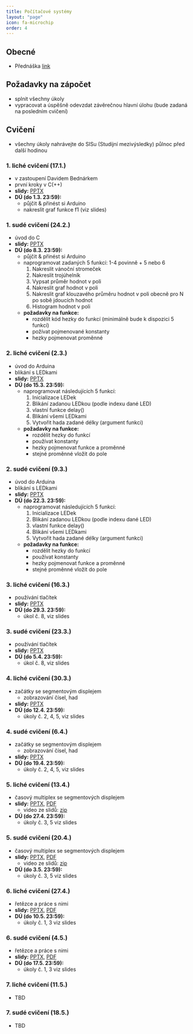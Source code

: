 ```yaml
---
title: Počítačové systémy
layout: "page"
icon: fa-microchip
order: 4
---
```


## Obecné
- Přednáška [link](https://www.ksi.mff.cuni.cz/teaching/nswi170-web)

## Požadavky na zápočet
- splnit všechny úkoly
- vypracovat a úspěšně odevzdat závěrečnou hlavní úlohu (bude zadaná na posledním cvičení)

## Cvičení
- všechny úkoly nahrávejte do SISu (Studijní mezivýsledky) půlnoc před další hodinou

### 1. liché cvičení (17.1.)
- v zastoupení Davidem Bednárkem
- první kroky v C(++)
- **slidy:** [PPTX](https://www.ksi.mff.cuni.cz/teaching/nswi170-web/download/db-cs-01-C.pptx)
- **DÚ (do 1.3. 23:59):**
  - půjčit & přinést si Arduino
  - nakreslit graf funkce f1 (viz slides)

### 1. sudé cvičení (24.2.)
- úvod do C
- **slidy:** [PPTX](data/2019-20/cs/tf-cs-01-C.pptx)
- **DÚ (do 8.3. 23:59):**
  - půjčit & přinést si Arduino
  - naprogramovat zadaných 5 funkcí: 1-4 povinně + 5 nebo 6
    1. Nakreslit vánoční stromeček
    2. Nakreslit trojúhelník
    3. Vypsat průměr hodnot v poli
    4. Nakreslit graf hodnot v poli
    5. Nakreslit graf klouzavého průměru hodnot v poli obecně pro N po sobě jdoucích hodnot
    6. Histogram hodnot v poli
  - **požadavky na funkce:** 
	- rozdělit kód hezky do funkcí (minimálně bude k dispozici 5 funkcí)
	- požívat pojmenované konstanty
	- hezky pojmenovat proměnné

### 2. liché cvičení (2.3.)
- úvod do Arduina
- blikání s LEDkami
- **slidy:** [PPTX](data/2019-20/cs/tf-cs-02-arduino_leds.pptx)
- **DÚ (do 15.3. 23:59):**
  - naprogramovat následujících 5 funkcí:
    1. Inicializace LEDek
	2. Blikání zadanou LEDkou (podle indexu dané LED)
	3. vlastní funkce delay()
	4. Blikání všemi LEDkami
	5. Vytvořit hada zadané délky (argument funkci)
  - **požadavky na funkce:**
    - rozdělit hezky do funkcí
	- používat konstanty
	- hezky pojmenovat funkce a proměnné
	- stejné proměnné vložit do pole

### 2. sudé cvičení (9.3.)
- úvod do Arduina
- blikání s LEDkami
- **slidy:** [PPTX](data/2019-20/cs/tf-cs-02-arduino_leds.pptx)
- **DÚ (do 22.3. 23:59):**
  - naprogramovat následujících 5 funkcí:
    1. Inicializace LEDek
	2. Blikání zadanou LEDkou (podle indexu dané LED)
	3. vlastní funkce delay()
	4. Blikání všemi LEDkami
	5. Vytvořit hada zadané délky (argument funkci)
  - **požadavky na funkce:**
    - rozdělit hezky do funkcí
	- používat konstanty
	- hezky pojmenovat funkce a proměnné
	- stejné proměnné vložit do pole

### 3. liché cvičení (16.3.)
- používání tlačítek
- **slidy:** [PPTX](data/2019-20/cs/tf-cs-03-buttons.pptx)
- **DÚ (do 29.3. 23:59):**
  - úkol č. 8, viz slides

### 3. sudé cvičení (23.3.)
- používání tlačítek
- **slidy:** [PPTX](data/2019-20/cs/tf-cs-03-buttons.pptx)
- **DÚ (do 5.4. 23:59):**
  - úkol č. 8, viz slides

### 4. liché cvičení (30.3.)
- začátky se segmentovým displejem
  - zobrazování čísel, had
- **slidy:** [PPTX](data/2019-20/cs/tf-cs-04-seg1.pptx)
- **DÚ (do 12.4. 23:59):**
  - úkoly č. 2, 4, 5, viz slides

### 4. sudé cvičení (6.4.)
- začátky se segmentovým displejem
  - zobrazování čísel, had
- **slidy:** [PPTX](data/2019-20/cs/tf-cs-04-seg1.pptx)
- **DÚ (do 19.4. 23:59):**
  - úkoly č. 2, 4, 5, viz slides

### 5. liché cvičení (13.4.)
- časový multiplex se segmentových displejem
- **slidy:** [PPTX](data/2019-20/cs/tf-cs-05-seg2.pptx), [PDF](data/2019-20/cs/tf-cs-05-seg2.pdf)
  - video ze slidů: [zip](https://drive.google.com/open?id=1llVsqOpcswIbgliqfusb1XHTx93AFP6J)
- **DÚ (do 27.4. 23:59):**
  - úkoly č. 3, 5 viz slides

### 5. sudé cvičení (20.4.)
- časový multiplex se segmentových displejem
- **slidy:** [PPTX](data/2019-20/cs/tf-cs-05-seg2.pptx), [PDF](data/2019-20/cs/tf-cs-05-seg2.pdf)
  - video ze slidů: [zip](https://drive.google.com/open?id=1llVsqOpcswIbgliqfusb1XHTx93AFP6J)
- **DÚ (do 3.5. 23:59):**
  - úkoly č. 3, 5 viz slides

### 6. liché cvičení (27.4.)
- řetězce a práce s nimi
- **slidy:** [PPTX](data/2019-20/cs/tf-cs-06-seg3.pptx), [PDF](data/2019-20/cs/tf-cs-06-seg3.pdf)
- **DÚ (do 10.5. 23:59):**
  - úkoly č. 1, 3 viz slides

### 6. sudé cvičení (4.5.)
- řetězce a práce s nimi
- **slidy:** [PPTX](data/2019-20/cs/tf-cs-06-seg3.pptx), [PDF](data/2019-20/cs/tf-cs-06-seg3.pdf)
- **DÚ (do 17.5. 23:59):**
  - úkoly č. 1, 3 viz slides

### 7. liché cvičení (11.5.)
- TBD

### 7. sudé cvičení (18.5.)
- TBD
